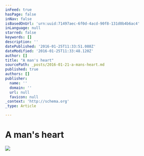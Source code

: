 ```yaml
---
inFeed: true
hasPage: false
inNav: false
isBasedOnUrl: 'urn:uuid:71497aec-6f0d-4acd-90f8-131d0b4b6ac4'
inLanguage: null
starred: false
keywords: []
description: ''
datePublished: '2016-01-25T11:33:51.088Z'
dateModified: '2016-01-25T11:33:48.120Z'
author: []
title: "A man's heart"
sourcePath: _posts/2016-01-21-a-mans-heart.md
published: true
authors: []
publisher:
  name: ''
  domain: ''
  url: null
  favicon: null
_context: 'http://schema.org'
_type: Article

---
```

# A man's heart
![](https://s3-us-west-2.amazonaws.com/the-grid-img/p/13007ea97c4afc0a3b7173c152b38fbcd7f92fe3.png)